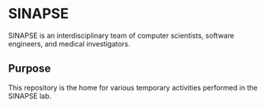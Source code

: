 # SINAPSE
SINAPSE is an interdisciplinary team of computer scientists, software engineers, and medical investigators.


## Purpose

This repository is the home for various temporary activities performed in the SINAPSE lab.  
